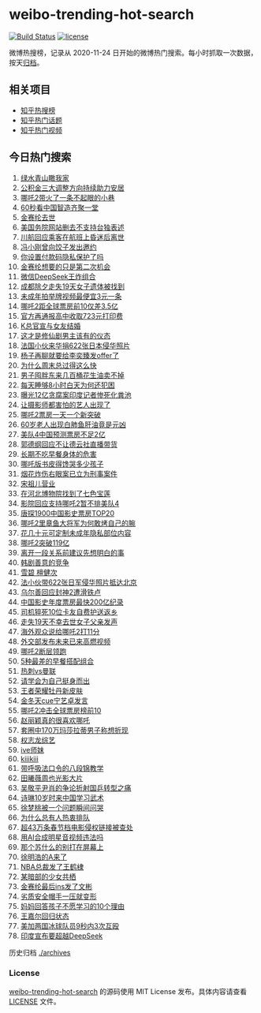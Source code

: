 # weibo-trending-hot-search

[![Build Status](https://github.com/justjavac/weibo-trending-hot-search/workflows/ci/badge.svg?branch=master)](https://github.com/justjavac/weibo-trending-hot-search/actions)
[![license](https://img.shields.io/github/license/justjavac/weibo-trending-hot-search)](https://github.com/justjavac/weibo-trending-hot-search/blob/master/LICENSE)

微博热搜榜，记录从 2020-11-24 日开始的微博热门搜索。每小时抓取一次数据，按天[归档](./archives)。

## 相关项目

- [知乎热搜榜](https://github.com/justjavac/zhihu-trending-top-search)
- [知乎热门话题](https://github.com/justjavac/zhihu-trending-hot-questions)
- [知乎热门视频](https://github.com/justjavac/zhihu-trending-hot-video)

## 今日热门搜索

<!-- BEGIN -->
<!-- 最后更新时间 Mon Feb 17 2025 07:15:24 GMT+0800 (China Standard Time) -->

1. [绿水青山瞰我家](https://s.weibo.com//weibo?q=%23%E7%BB%BF%E6%B0%B4%E9%9D%92%E5%B1%B1%E7%9E%B0%E6%88%91%E5%AE%B6%23&Refer=new_time)
1. [公积金三大调整方向持续助力安居](https://s.weibo.com//weibo?q=%23%E5%85%AC%E7%A7%AF%E9%87%91%E4%B8%89%E5%A4%A7%E8%B0%83%E6%95%B4%E6%96%B9%E5%90%91%E6%8C%81%E7%BB%AD%E5%8A%A9%E5%8A%9B%E5%AE%89%E5%B1%85%23&t=31&band_rank=2&Refer=top)
1. [哪吒2带火了一条不起眼的小巷](https://s.weibo.com//weibo?q=%23%E5%93%AA%E5%90%922%E5%B8%A6%E7%81%AB%E4%BA%86%E4%B8%80%E6%9D%A1%E4%B8%8D%E8%B5%B7%E7%9C%BC%E7%9A%84%E5%B0%8F%E5%B7%B7%23&t=31&band_rank=24&Refer=top)
1. [60秒看中国智造齐聚一堂](https://s.weibo.com//weibo?q=%2360%E7%A7%92%E7%9C%8B%E4%B8%AD%E5%9B%BD%E6%99%BA%E9%80%A0%E9%BD%90%E8%81%9A%E4%B8%80%E5%A0%82%23&t=31&band_rank=3&Refer=top)
1. [金赛纶去世](https://s.weibo.com//weibo?q=%23%E9%87%91%E8%B5%9B%E7%BA%B6%E5%8E%BB%E4%B8%96%23&t=31&band_rank=4&Refer=top)
1. [美国务院网站删去不支持台独表述](https://s.weibo.com//weibo?q=%23%E7%BE%8E%E5%9B%BD%E5%8A%A1%E9%99%A2%E7%BD%91%E7%AB%99%E5%88%A0%E5%8E%BB%E4%B8%8D%E6%94%AF%E6%8C%81%E5%8F%B0%E7%8B%AC%E8%A1%A8%E8%BF%B0%23&t=31&band_rank=5&Refer=top)
1. [川航回应乘客在航班上昏迷后离世](https://s.weibo.com//weibo?q=%23%E5%B7%9D%E8%88%AA%E5%9B%9E%E5%BA%94%E4%B9%98%E5%AE%A2%E5%9C%A8%E8%88%AA%E7%8F%AD%E4%B8%8A%E6%98%8F%E8%BF%B7%E5%90%8E%E7%A6%BB%E4%B8%96%23&t=31&band_rank=5&Refer=top)
1. [冯小刚曾向饺子发出邀约](https://s.weibo.com//weibo?q=%23%E5%86%AF%E5%B0%8F%E5%88%9A%E6%9B%BE%E5%90%91%E9%A5%BA%E5%AD%90%E5%8F%91%E5%87%BA%E9%82%80%E7%BA%A6%23&t=31&band_rank=28&Refer=top)
1. [你设置付款码隐私保护了吗](https://s.weibo.com//weibo?q=%23%E4%BD%A0%E8%AE%BE%E7%BD%AE%E4%BB%98%E6%AC%BE%E7%A0%81%E9%9A%90%E7%A7%81%E4%BF%9D%E6%8A%A4%E4%BA%86%E5%90%97%23&t=31&band_rank=16&Refer=top)
1. [金赛纶想要的只是第二次机会](https://s.weibo.com//weibo?q=%23%E9%87%91%E8%B5%9B%E7%BA%B6%E6%83%B3%E8%A6%81%E7%9A%84%E5%8F%AA%E6%98%AF%E7%AC%AC%E4%BA%8C%E6%AC%A1%E6%9C%BA%E4%BC%9A%23&t=31&band_rank=9&Refer=top)
1. [微信DeepSeek王炸组合](https://s.weibo.com//weibo?q=%23%E5%BE%AE%E4%BF%A1DeepSeek%E7%8E%8B%E7%82%B8%E7%BB%84%E5%90%88%23&t=31&band_rank=6&Refer=top)
1. [成都除夕走失19天女子遗体被找到](https://s.weibo.com//weibo?q=%23%E6%88%90%E9%83%BD%E9%99%A4%E5%A4%95%E8%B5%B0%E5%A4%B119%E5%A4%A9%E5%A5%B3%E5%AD%90%E9%81%97%E4%BD%93%E8%A2%AB%E6%89%BE%E5%88%B0%23&t=31&band_rank=11&Refer=top)
1. [未成年拍举牌视频最便宜3元一条](https://s.weibo.com//weibo?q=%23%E6%9C%AA%E6%88%90%E5%B9%B4%E6%8B%8D%E4%B8%BE%E7%89%8C%E8%A7%86%E9%A2%91%E6%9C%80%E4%BE%BF%E5%AE%9C3%E5%85%83%E4%B8%80%E6%9D%A1%23&t=31&band_rank=12&Refer=top)
1. [哪吒2距全球票房前10仅差3.5亿](https://s.weibo.com//weibo?q=%23%E5%93%AA%E5%90%922%E8%B7%9D%E5%85%A8%E7%90%83%E7%A5%A8%E6%88%BF%E5%89%8D10%E4%BB%85%E5%B7%AE3.5%E4%BA%BF%23&t=31&band_rank=37&Refer=top)
1. [官方再通报高中收取723元打印费](https://s.weibo.com//weibo?q=%23%E5%AE%98%E6%96%B9%E5%86%8D%E9%80%9A%E6%8A%A5%E9%AB%98%E4%B8%AD%E6%94%B6%E5%8F%96723%E5%85%83%E6%89%93%E5%8D%B0%E8%B4%B9%23&t=31&band_rank=14&Refer=top)
1. [K总官宣与女友结婚](https://s.weibo.com//weibo?q=%23K%E6%80%BB%E5%AE%98%E5%AE%A3%E4%B8%8E%E5%A5%B3%E5%8F%8B%E7%BB%93%E5%A9%9A%23&t=31&band_rank=1&Refer=top)
1. [这才是修仙剧男主该有的仪态](https://s.weibo.com//weibo?q=%E8%BF%99%E6%89%8D%E6%98%AF%E4%BF%AE%E4%BB%99%E5%89%A7%E7%94%B7%E4%B8%BB%E8%AF%A5%E6%9C%89%E7%9A%84%E4%BB%AA%E6%80%81&t=31&band_rank=7&Refer=top)
1. [法国小伙来华捐622张日本侵华照片](https://s.weibo.com//weibo?q=%23%E6%B3%95%E5%9B%BD%E5%B0%8F%E4%BC%99%E6%9D%A5%E5%8D%8E%E6%8D%90622%E5%BC%A0%E6%97%A5%E6%9C%AC%E4%BE%B5%E5%8D%8E%E7%85%A7%E7%89%87%23&t=31&band_rank=38&Refer=top)
1. [杨子再聊就要给李奕臻发offer了](https://s.weibo.com//weibo?q=%E6%9D%A8%E5%AD%90%E5%86%8D%E8%81%8A%E5%B0%B1%E8%A6%81%E7%BB%99%E6%9D%8E%E5%A5%95%E8%87%BB%E5%8F%91offer%E4%BA%86&t=31&band_rank=18&Refer=top)
1. [为什么周末总过得这么快](https://s.weibo.com//weibo?q=%23%E4%B8%BA%E4%BB%80%E4%B9%88%E5%91%A8%E6%9C%AB%E6%80%BB%E8%BF%87%E5%BE%97%E8%BF%99%E4%B9%88%E5%BF%AB%23&t=31&band_rank=18&Refer=top)
1. [男子囤胖东来几百桶花生油卖不掉](https://s.weibo.com//weibo?q=%23%E7%94%B7%E5%AD%90%E5%9B%A4%E8%83%96%E4%B8%9C%E6%9D%A5%E5%87%A0%E7%99%BE%E6%A1%B6%E8%8A%B1%E7%94%9F%E6%B2%B9%E5%8D%96%E4%B8%8D%E6%8E%89%23&t=31&band_rank=20&Refer=top)
1. [每天睡够8小时白天为何还犯困](https://s.weibo.com//weibo?q=%23%E6%AF%8F%E5%A4%A9%E7%9D%A1%E5%A4%9F8%E5%B0%8F%E6%97%B6%E7%99%BD%E5%A4%A9%E4%B8%BA%E4%BD%95%E8%BF%98%E7%8A%AF%E5%9B%B0%23&t=31&band_rank=21&Refer=top)
1. [曝光12亿贪腐案印度记者惨死化粪池](https://s.weibo.com//weibo?q=%23%E6%9B%9D%E5%85%8912%E4%BA%BF%E8%B4%AA%E8%85%90%E6%A1%88%E5%8D%B0%E5%BA%A6%E8%AE%B0%E8%80%85%E6%83%A8%E6%AD%BB%E5%8C%96%E7%B2%AA%E6%B1%A0%23&t=31&band_rank=22&Refer=top)
1. [让摄影师都害怕的艺人出现了](https://s.weibo.com//weibo?q=%E8%AE%A9%E6%91%84%E5%BD%B1%E5%B8%88%E9%83%BD%E5%AE%B3%E6%80%95%E7%9A%84%E8%89%BA%E4%BA%BA%E5%87%BA%E7%8E%B0%E4%BA%86&t=31&band_rank=30&Refer=top)
1. [哪吒2票房一天一个新突破](https://s.weibo.com//weibo?q=%E5%93%AA%E5%90%922%E7%A5%A8%E6%88%BF%E4%B8%80%E5%A4%A9%E4%B8%80%E4%B8%AA%E6%96%B0%E7%AA%81%E7%A0%B4&t=31&band_rank=15&Refer=top)
1. [60岁老人出现白肺鱼肝油竟是元凶](https://s.weibo.com//weibo?q=%2360%E5%B2%81%E8%80%81%E4%BA%BA%E5%87%BA%E7%8E%B0%E7%99%BD%E8%82%BA%E9%B1%BC%E8%82%9D%E6%B2%B9%E7%AB%9F%E6%98%AF%E5%85%83%E5%87%B6%23&t=31&band_rank=39&Refer=top)
1. [美队4中国预测票房不足2亿](https://s.weibo.com//weibo?q=%23%E7%BE%8E%E9%98%9F4%E4%B8%AD%E5%9B%BD%E9%A2%84%E6%B5%8B%E7%A5%A8%E6%88%BF%E4%B8%8D%E8%B6%B32%E4%BA%BF%23&t=31&band_rank=26&Refer=top)
1. [郭德纲回应不让德云社直播带货](https://s.weibo.com//weibo?q=%23%E9%83%AD%E5%BE%B7%E7%BA%B2%E5%9B%9E%E5%BA%94%E4%B8%8D%E8%AE%A9%E5%BE%B7%E4%BA%91%E7%A4%BE%E7%9B%B4%E6%92%AD%E5%B8%A6%E8%B4%A7%23&t=31&band_rank=48&Refer=top)
1. [长期不吃早餐身体的危害](https://s.weibo.com//weibo?q=%E9%95%BF%E6%9C%9F%E4%B8%8D%E5%90%83%E6%97%A9%E9%A4%90%E8%BA%AB%E4%BD%93%E7%9A%84%E5%8D%B1%E5%AE%B3&t=31&band_rank=31&Refer=top)
1. [哪吒版书皮得馋哭多少孩子](https://s.weibo.com//weibo?q=%23%E5%93%AA%E5%90%92%E7%89%88%E4%B9%A6%E7%9A%AE%E5%BE%97%E9%A6%8B%E5%93%AD%E5%A4%9A%E5%B0%91%E5%AD%A9%E5%AD%90%23&t=31&band_rank=29&Refer=top)
1. [烟花炸伤右眼案已立为刑事案件](https://s.weibo.com//weibo?q=%23%E7%83%9F%E8%8A%B1%E7%82%B8%E4%BC%A4%E5%8F%B3%E7%9C%BC%E6%A1%88%E5%B7%B2%E7%AB%8B%E4%B8%BA%E5%88%91%E4%BA%8B%E6%A1%88%E4%BB%B6%23&t=31&band_rank=19&Refer=top)
1. [宋祖儿营业](https://s.weibo.com//weibo?q=%E5%AE%8B%E7%A5%96%E5%84%BF%E8%90%A5%E4%B8%9A&t=31&band_rank=23&Refer=top)
1. [在河北博物院找到了七色宝莲](https://s.weibo.com//weibo?q=%23%E5%9C%A8%E6%B2%B3%E5%8C%97%E5%8D%9A%E7%89%A9%E9%99%A2%E6%89%BE%E5%88%B0%E4%BA%86%E4%B8%83%E8%89%B2%E5%AE%9D%E8%8E%B2%23&t=31&band_rank=32&Refer=top)
1. [影院回应支持哪吒2暂不排美队4](https://s.weibo.com//weibo?q=%23%E5%BD%B1%E9%99%A2%E5%9B%9E%E5%BA%94%E6%94%AF%E6%8C%81%E5%93%AA%E5%90%922%E6%9A%82%E4%B8%8D%E6%8E%92%E7%BE%8E%E9%98%9F4%23&t=31&band_rank=27&Refer=top)
1. [唐探1900中国影史票房TOP20](https://s.weibo.com//weibo?q=%23%E5%94%90%E6%8E%A21900%E4%B8%AD%E5%9B%BD%E5%BD%B1%E5%8F%B2%E7%A5%A8%E6%88%BFTOP20%23&t=31&band_rank=27&Refer=top)
1. [哪吒2里章鱼大将军为何敢烤自己的腕](https://s.weibo.com//weibo?q=%23%E5%93%AA%E5%90%922%E9%87%8C%E7%AB%A0%E9%B1%BC%E5%A4%A7%E5%B0%86%E5%86%9B%E4%B8%BA%E4%BD%95%E6%95%A2%E7%83%A4%E8%87%AA%E5%B7%B1%E7%9A%84%E8%85%95%23&t=31&band_rank=35&Refer=top)
1. [花几十元可定制未成年隐私部位内容](https://s.weibo.com//weibo?q=%23%E8%8A%B1%E5%87%A0%E5%8D%81%E5%85%83%E5%8F%AF%E5%AE%9A%E5%88%B6%E6%9C%AA%E6%88%90%E5%B9%B4%E9%9A%90%E7%A7%81%E9%83%A8%E4%BD%8D%E5%86%85%E5%AE%B9%23&t=31&band_rank=36&Refer=top)
1. [哪吒2突破119亿](https://s.weibo.com//weibo?q=%23%E5%93%AA%E5%90%922%E7%AA%81%E7%A0%B4119%E4%BA%BF%23&t=31&band_rank=13&Refer=top)
1. [离开一段关系前建议先想明白的事](https://s.weibo.com//weibo?q=%23%E7%A6%BB%E5%BC%80%E4%B8%80%E6%AE%B5%E5%85%B3%E7%B3%BB%E5%89%8D%E5%BB%BA%E8%AE%AE%E5%85%88%E6%83%B3%E6%98%8E%E7%99%BD%E7%9A%84%E4%BA%8B%23&t=31&band_rank=10&Refer=top)
1. [韩剧善意的竞争](https://s.weibo.com//weibo?q=%23%E9%9F%A9%E5%89%A7%E5%96%84%E6%84%8F%E7%9A%84%E7%AB%9E%E4%BA%89%23&t=31&band_rank=39&Refer=top)
1. [雪碧 檀健次](https://s.weibo.com//weibo?q=%E9%9B%AA%E7%A2%A7%20%E6%AA%80%E5%81%A5%E6%AC%A1&t=31&band_rank=32&Refer=top)
1. [法小伙带622张日军侵华照片抵达北京](https://s.weibo.com//weibo?q=%23%E6%B3%95%E5%B0%8F%E4%BC%99%E5%B8%A6622%E5%BC%A0%E6%97%A5%E5%86%9B%E4%BE%B5%E5%8D%8E%E7%85%A7%E7%89%87%E6%8A%B5%E8%BE%BE%E5%8C%97%E4%BA%AC%23&t=31&band_rank=17&Refer=top)
1. [乌尔善回应封神2遭滑铁卢](https://s.weibo.com//weibo?q=%23%E4%B9%8C%E5%B0%94%E5%96%84%E5%9B%9E%E5%BA%94%E5%B0%81%E7%A5%9E2%E9%81%AD%E6%BB%91%E9%93%81%E5%8D%A2%23&t=31&band_rank=42&Refer=top)
1. [中国影史年度票房最快200亿纪录](https://s.weibo.com//weibo?q=%23%E4%B8%AD%E5%9B%BD%E5%BD%B1%E5%8F%B2%E5%B9%B4%E5%BA%A6%E7%A5%A8%E6%88%BF%E6%9C%80%E5%BF%AB200%E4%BA%BF%E7%BA%AA%E5%BD%95%23&t=31&band_rank=41&Refer=top)
1. [司机猝死10位卡友自费护送返乡](https://s.weibo.com//weibo?q=%23%E5%8F%B8%E6%9C%BA%E7%8C%9D%E6%AD%BB10%E4%BD%8D%E5%8D%A1%E5%8F%8B%E8%87%AA%E8%B4%B9%E6%8A%A4%E9%80%81%E8%BF%94%E4%B9%A1%23&t=31&band_rank=23&Refer=top)
1. [走失19天不幸去世女子父亲发声](https://s.weibo.com//weibo?q=%23%E8%B5%B0%E5%A4%B119%E5%A4%A9%E4%B8%8D%E5%B9%B8%E5%8E%BB%E4%B8%96%E5%A5%B3%E5%AD%90%E7%88%B6%E4%BA%B2%E5%8F%91%E5%A3%B0%23&t=31&band_rank=37&Refer=top)
1. [海外观众说给哪吒2打11分](https://s.weibo.com//weibo?q=%23%E6%B5%B7%E5%A4%96%E8%A7%82%E4%BC%97%E8%AF%B4%E7%BB%99%E5%93%AA%E5%90%922%E6%89%9311%E5%88%86%23&t=31&band_rank=36&Refer=top)
1. [外交部发布未来已来高燃视频](https://s.weibo.com//weibo?q=%23%E5%A4%96%E4%BA%A4%E9%83%A8%E5%8F%91%E5%B8%83%E6%9C%AA%E6%9D%A5%E5%B7%B2%E6%9D%A5%E9%AB%98%E7%87%83%E8%A7%86%E9%A2%91%23&t=31&band_rank=8&Refer=top)
1. [哪吒2断层领跑](https://s.weibo.com//weibo?q=%23%E5%93%AA%E5%90%922%E6%96%AD%E5%B1%82%E9%A2%86%E8%B7%91%23&t=31&band_rank=25&Refer=top)
1. [5种最差的早餐搭配组合](https://s.weibo.com//weibo?q=%235%E7%A7%8D%E6%9C%80%E5%B7%AE%E7%9A%84%E6%97%A9%E9%A4%90%E6%90%AD%E9%85%8D%E7%BB%84%E5%90%88%23&t=31&band_rank=50&Refer=top)
1. [热刺vs曼联](https://s.weibo.com//weibo?q=%23%E7%83%AD%E5%88%BAvs%E6%9B%BC%E8%81%94%23&t=31&band_rank=49&Refer=top)
1. [请学会为自己挺身而出](https://s.weibo.com//weibo?q=%23%E8%AF%B7%E5%AD%A6%E4%BC%9A%E4%B8%BA%E8%87%AA%E5%B7%B1%E6%8C%BA%E8%BA%AB%E8%80%8C%E5%87%BA%23&t=31&band_rank=47&Refer=top)
1. [王者荣耀牡丹新皮肤](https://s.weibo.com//weibo?q=%23%E7%8E%8B%E8%80%85%E8%8D%A3%E8%80%80%E7%89%A1%E4%B8%B9%E6%96%B0%E7%9A%AE%E8%82%A4%23&t=31&band_rank=34&Refer=top)
1. [金冬天cue宁艺卓发言](https://s.weibo.com//weibo?q=%23%E9%87%91%E5%86%AC%E5%A4%A9cue%E5%AE%81%E8%89%BA%E5%8D%93%E5%8F%91%E8%A8%80%23&t=31&band_rank=26&Refer=top)
1. [哪吒2冲击全球票房榜前10](https://s.weibo.com//weibo?q=%23%E5%93%AA%E5%90%922%E5%86%B2%E5%87%BB%E5%85%A8%E7%90%83%E7%A5%A8%E6%88%BF%E6%A6%9C%E5%89%8D10%23&t=31&band_rank=33&Refer=top)
1. [赵丽颖真的很喜欢哪吒](https://s.weibo.com//weibo?q=%23%E8%B5%B5%E4%B8%BD%E9%A2%96%E7%9C%9F%E7%9A%84%E5%BE%88%E5%96%9C%E6%AC%A2%E5%93%AA%E5%90%92%23&t=31&band_rank=12&Refer=top)
1. [套圈中170万玛莎拉蒂男子称想折现](https://s.weibo.com//weibo?q=%23%E5%A5%97%E5%9C%88%E4%B8%AD170%E4%B8%87%E7%8E%9B%E8%8E%8E%E6%8B%89%E8%92%82%E7%94%B7%E5%AD%90%E7%A7%B0%E6%83%B3%E6%8A%98%E7%8E%B0%23&t=31&band_rank=47&Refer=top)
1. [权志龙综艺](https://s.weibo.com//weibo?q=%E6%9D%83%E5%BF%97%E9%BE%99%E7%BB%BC%E8%89%BA&t=31&band_rank=29&Refer=top)
1. [ive师妹](https://s.weibo.com//weibo?q=ive%E5%B8%88%E5%A6%B9&t=31&band_rank=23&Refer=top)
1. [kiiikiii](https://s.weibo.com//weibo?q=kiiikiii&t=31&band_rank=14&Refer=top)
1. [带呼吸法口令的八段锦教学](https://s.weibo.com//weibo?q=%23%E5%B8%A6%E5%91%BC%E5%90%B8%E6%B3%95%E5%8F%A3%E4%BB%A4%E7%9A%84%E5%85%AB%E6%AE%B5%E9%94%A6%E6%95%99%E5%AD%A6%23&t=31&band_rank=49&Refer=top)
1. [田曦薇周也光影大片](https://s.weibo.com//weibo?q=%23%E7%94%B0%E6%9B%A6%E8%96%87%E5%91%A8%E4%B9%9F%E5%85%89%E5%BD%B1%E5%A4%A7%E7%89%87%23&t=31&band_rank=35&Refer=top)
1. [吴敬平尹肖的争论折射国乒转型之痛](https://s.weibo.com//weibo?q=%23%E5%90%B4%E6%95%AC%E5%B9%B3%E5%B0%B9%E8%82%96%E7%9A%84%E4%BA%89%E8%AE%BA%E6%8A%98%E5%B0%84%E5%9B%BD%E4%B9%92%E8%BD%AC%E5%9E%8B%E4%B9%8B%E7%97%9B%23&t=31&band_rank=47&Refer=top)
1. [诗琳10岁时来中国学习武术](https://s.weibo.com//weibo?q=%23%E8%AF%97%E7%90%B310%E5%B2%81%E6%97%B6%E6%9D%A5%E4%B8%AD%E5%9B%BD%E5%AD%A6%E4%B9%A0%E6%AD%A6%E6%9C%AF%23&t=31&band_rank=11&Refer=top)
1. [徐梦桃被一个问题瞬间问哭](https://s.weibo.com//weibo?q=%23%E5%BE%90%E6%A2%A6%E6%A1%83%E8%A2%AB%E4%B8%80%E4%B8%AA%E9%97%AE%E9%A2%98%E7%9E%AC%E9%97%B4%E9%97%AE%E5%93%AD%23&t=31&band_rank=38&Refer=top)
1. [为什么总有人热衷排队](https://s.weibo.com//weibo?q=%23%E4%B8%BA%E4%BB%80%E4%B9%88%E6%80%BB%E6%9C%89%E4%BA%BA%E7%83%AD%E8%A1%B7%E6%8E%92%E9%98%9F%23&t=31&band_rank=43&Refer=top)
1. [超43万条春节档电影侵权链接被查处](https://s.weibo.com//weibo?q=%23%E8%B6%8543%E4%B8%87%E6%9D%A1%E6%98%A5%E8%8A%82%E6%A1%A3%E7%94%B5%E5%BD%B1%E4%BE%B5%E6%9D%83%E9%93%BE%E6%8E%A5%E8%A2%AB%E6%9F%A5%E5%A4%84%23&t=31&band_rank=10&Refer=top)
1. [用AI合成明星音视频违法吗](https://s.weibo.com//weibo?q=%23%E7%94%A8AI%E5%90%88%E6%88%90%E6%98%8E%E6%98%9F%E9%9F%B3%E8%A7%86%E9%A2%91%E8%BF%9D%E6%B3%95%E5%90%97%23&t=31&band_rank=50&Refer=top)
1. [那个苏什么的别打在屏幕上](https://s.weibo.com//weibo?q=%23%E9%82%A3%E4%B8%AA%E8%8B%8F%E4%BB%80%E4%B9%88%E7%9A%84%E5%88%AB%E6%89%93%E5%9C%A8%E5%B1%8F%E5%B9%95%E4%B8%8A%23&t=31&band_rank=46&Refer=top)
1. [徐明浩的A来了](https://s.weibo.com//weibo?q=%E5%BE%90%E6%98%8E%E6%B5%A9%E7%9A%84A%E6%9D%A5%E4%BA%86&t=31&band_rank=43&Refer=top)
1. [NBA总裁发了王鹤棣](https://s.weibo.com//weibo?q=%23NBA%E6%80%BB%E8%A3%81%E5%8F%91%E4%BA%86%E7%8E%8B%E9%B9%A4%E6%A3%A3%23&t=31&band_rank=37&Refer=top)
1. [某暗部的少女共栖](https://s.weibo.com//weibo?q=%23%E6%9F%90%E6%9A%97%E9%83%A8%E7%9A%84%E5%B0%91%E5%A5%B3%E5%85%B1%E6%A0%96%23&t=31&band_rank=50&Refer=top)
1. [金赛纶最后ins发了文彬](https://s.weibo.com//weibo?q=%23%E9%87%91%E8%B5%9B%E7%BA%B6%E6%9C%80%E5%90%8Eins%E5%8F%91%E4%BA%86%E6%96%87%E5%BD%AC%23&t=31&band_rank=9&Refer=top)
1. [劣质安全帽手一压就变形](https://s.weibo.com//weibo?q=%23%E5%8A%A3%E8%B4%A8%E5%AE%89%E5%85%A8%E5%B8%BD%E6%89%8B%E4%B8%80%E5%8E%8B%E5%B0%B1%E5%8F%98%E5%BD%A2%23&t=31&band_rank=40&Refer=top)
1. [妈妈回答孩子不愿学习的10个理由](https://s.weibo.com//weibo?q=%23%E5%A6%88%E5%A6%88%E5%9B%9E%E7%AD%94%E5%AD%A9%E5%AD%90%E4%B8%8D%E6%84%BF%E5%AD%A6%E4%B9%A0%E7%9A%8410%E4%B8%AA%E7%90%86%E7%94%B1%23&t=31&band_rank=44&Refer=top)
1. [王嘉尔回归状态](https://s.weibo.com//weibo?q=%E7%8E%8B%E5%98%89%E5%B0%94%E5%9B%9E%E5%BD%92%E7%8A%B6%E6%80%81&t=31&band_rank=45&Refer=top)
1. [美加两国冰球队员9秒内3次互殴](https://s.weibo.com//weibo?q=%23%E7%BE%8E%E5%8A%A0%E4%B8%A4%E5%9B%BD%E5%86%B0%E7%90%83%E9%98%9F%E5%91%989%E7%A7%92%E5%86%853%E6%AC%A1%E4%BA%92%E6%AE%B4%23&t=31&band_rank=48&Refer=top)
1. [印度宣布要超越DeepSeek](https://s.weibo.com//weibo?q=%23%E5%8D%B0%E5%BA%A6%E5%AE%A3%E5%B8%83%E8%A6%81%E8%B6%85%E8%B6%8ADeepSeek%23&t=31&band_rank=49&Refer=top)

<!-- END -->

历史归档 [./archives](./archives)

### License

[weibo-trending-hot-search](https://github.com/justjavac/weibo-trending-hot-search) 的源码使用 MIT License
发布。具体内容请查看 [LICENSE](./LICENSE) 文件。
